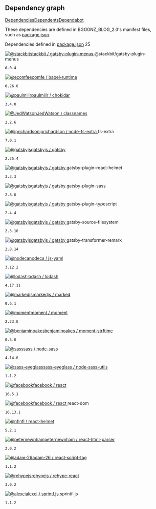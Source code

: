 ## Dependency graph

[Dependencies](https://github.com/bgoonz/BGOONZ_BLOG_2.0/network/dependencies)[Dependents](https://github.com/bgoonz/BGOONZ_BLOG_2.0/network/dependents)[Dependabot](https://github.com/bgoonz/BGOONZ_BLOG_2.0/network/updates)

These dependencies are defined in BGOONZ_BLOG_2.0's manifest files, such as [package.json](https://github.com/bgoonz/BGOONZ_BLOG_2.0/network/dependencies#package.json 'package.json').

Dependencies defined in [package.json](https://github.com/bgoonz/BGOONZ_BLOG_2.0/blob/master/package.json 'package.json') 25

[![@stackbit](https://avatars.githubusercontent.com/u/38996451?s=40&v=4)](https://github.com/stackbit)[stackbit / gatsby-plugin-menus ](https://github.com/stackbit/gatsby-plugin-menus)@stackbit/gatsby-plugin-menus

`0.0.4`

[![@ecomfe](https://avatars.githubusercontent.com/u/2268460?s=40&v=4)](https://github.com/ecomfe)[ecomfe / babel-runtime](https://github.com/ecomfe/babel-runtime)

`6.26.0`

[![@paulmillr](https://avatars.githubusercontent.com/u/574696?s=40&u=7f4396380d73af134b898c8eaf7bb171f448f40f&v=4)](https://github.com/paulmillr)[paulmillr / chokidar](https://github.com/paulmillr/chokidar)

`3.4.0`

[![@JedWatson](https://avatars.githubusercontent.com/u/872310?s=40&u=9548676d01f104232ee42e5ac0d985db77e6a5a4&v=4)](https://github.com/JedWatson)[JedWatson / classnames](https://github.com/JedWatson/classnames)

`2.2.6`

[![@jprichardson](https://avatars.githubusercontent.com/u/150063?s=40&u=8943b7266b8b0b03d4ceb66e275c78b4e0fbff38&v=4)](https://github.com/jprichardson)[jprichardson / node-fs-extra ](https://github.com/jprichardson/node-fs-extra)fs-extra

`7.0.1`

[![@gatsbyjs](https://avatars.githubusercontent.com/u/12551863?s=40&v=4)](https://github.com/gatsbyjs)[gatsbyjs / gatsby](https://github.com/gatsbyjs/gatsby)

`2.25.4`

[![@gatsbyjs](https://avatars.githubusercontent.com/u/12551863?s=40&v=4)](https://github.com/gatsbyjs)[gatsbyjs / gatsby ](https://github.com/gatsbyjs/gatsby)gatsby-plugin-react-helmet

`3.3.3`

[![@gatsbyjs](https://avatars.githubusercontent.com/u/12551863?s=40&v=4)](https://github.com/gatsbyjs)[gatsbyjs / gatsby ](https://github.com/gatsbyjs/gatsby)gatsby-plugin-sass

`2.8.0`

[![@gatsbyjs](https://avatars.githubusercontent.com/u/12551863?s=40&v=4)](https://github.com/gatsbyjs)[gatsbyjs / gatsby ](https://github.com/gatsbyjs/gatsby)gatsby-plugin-typescript

`2.4.4`

[![@gatsbyjs](https://avatars.githubusercontent.com/u/12551863?s=40&v=4)](https://github.com/gatsbyjs)[gatsbyjs / gatsby ](https://github.com/gatsbyjs/gatsby)gatsby-source-filesystem

`2.3.10`

[![@gatsbyjs](https://avatars.githubusercontent.com/u/12551863?s=40&v=4)](https://github.com/gatsbyjs)[gatsbyjs / gatsby ](https://github.com/gatsbyjs/gatsby)gatsby-transformer-remark

`2.8.14`

[![@nodeca](https://avatars.githubusercontent.com/u/723678?s=40&v=4)](https://github.com/nodeca)[nodeca / js-yaml](https://github.com/nodeca/js-yaml)

`3.12.2`

[![@lodash](https://avatars.githubusercontent.com/u/2565403?s=40&v=4)](https://github.com/lodash)[lodash / lodash](https://github.com/lodash/lodash)

`4.17.11`

[![@markedjs](https://avatars.githubusercontent.com/u/19886934?s=40&v=4)](https://github.com/markedjs)[markedjs / marked](https://github.com/markedjs/marked)

`0.6.1`

[![@moment](https://avatars.githubusercontent.com/u/4129662?s=40&v=4)](https://github.com/moment)[moment / moment](https://github.com/moment/moment)

`2.23.0`

[![@benjaminoakes](https://avatars.githubusercontent.com/u/5323?s=40&v=4)](https://github.com/benjaminoakes)[benjaminoakes / moment-strftime](https://github.com/benjaminoakes/moment-strftime)

`0.5.0`

[![@sass](https://avatars.githubusercontent.com/u/317889?s=40&v=4)](https://github.com/sass)[sass / node-sass](https://github.com/sass/node-sass)

`4.14.0`

[![@sass-eyeglass](https://avatars.githubusercontent.com/u/10853331?s=40&v=4)](https://github.com/sass-eyeglass)[sass-eyeglass / node-sass-utils](https://github.com/sass-eyeglass/node-sass-utils)

`1.1.2`

[![@facebook](https://avatars.githubusercontent.com/u/69631?s=40&v=4)](https://github.com/facebook)[facebook / react](https://github.com/facebook/react)

`16.5.1`

[![@facebook](https://avatars.githubusercontent.com/u/69631?s=40&v=4)](https://github.com/facebook)[facebook / react ](https://github.com/facebook/react)react-dom

`16.13.1`

[![@nfl](https://avatars.githubusercontent.com/u/1261928?s=40&v=4)](https://github.com/nfl)[nfl / react-helmet](https://github.com/nfl/react-helmet)

`5.2.1`

[![@peternewnham](https://avatars.githubusercontent.com/u/3098560?s=40&v=4)](https://github.com/peternewnham)[peternewnham / react-html-parser](https://github.com/peternewnham/react-html-parser)

`2.0.2`

[![@adam-26](https://avatars.githubusercontent.com/u/2652619?s=40&u=176b8e705aba11281f85253680bc876b6f5f4f5a&v=4)](https://github.com/adam-26)[adam-26 / react-script-tag](https://github.com/adam-26/react-script-tag)

`1.1.2`

[![@rehypejs](https://avatars.githubusercontent.com/u/25711728?s=40&v=4)](https://github.com/rehypejs)[rehypejs / rehype-react](https://github.com/rehypejs/rehype-react)

`3.0.2`

[![@alexei](https://avatars.githubusercontent.com/u/96283?s=40&u=a27f55ffc42d8db7dacb4aff8c177ba8de1e4e8c&v=4)](https://github.com/alexei)[alexei / sprintf.js ](https://github.com/alexei/sprintf.js)sprintf-js

`1.1.2`
